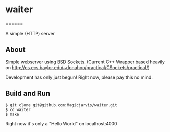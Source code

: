 # waiter
======

A simple (HTTP) server

## About
Simple webserver using BSD Sockets. (Current C++ Wrapper based heavily on
    http://cs.ecs.baylor.edu/~donahoo/practical/CSockets/practical/)

Development has only just begun! Right now, please pay this no mind.

## Build and Run

    $ git clone git@github.com:Magicjarvis/waiter.git
    $ cd waiter
    $ make

Right now it's only a "Hello World" on localhost:4000
